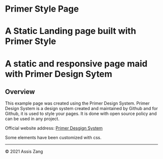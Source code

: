 # Primer Style Page
A Static Landing page built with Primer Style
=======
# A static and responsive page maid with Primer Design Sytem

## Overview

This example page was created using the Primer Design System.
Primer Design System is a design system created and maintained by Github and for Github, it is used to style your pages.
It is done with open source policy and can be used in any project. 

Official website address: [Primer Desgign System](https://primer.style)

Some elements have been customized with css.
- - -
© 2021 Assis Zang 